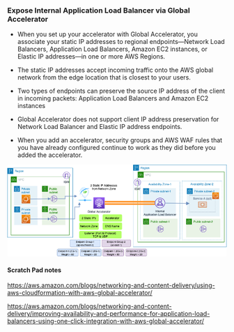 ### Expose Internal Application Load Balancer via Global Accelerator

- When you set up your accelerator with Global Accelerator, you associate your static IP addresses to regional endpoints—Network Load Balancers, Application Load Balancers, Amazon EC2 instances, or Elastic IP addresses—in one or more AWS Regions. 

- The static IP addresses accept incoming traffic onto the AWS global network from the edge location that is closest to your users.

- Two types of endpoints can preserve the source IP address of the client in incoming packets: Application Load Balancers and Amazon EC2 instances

- Global Accelerator does not support client IP address preservation for Network Load Balancer and Elastic IP address endpoints.

- When you add an accelerator, security groups and AWS WAF rules that you have already configured continue to work as they did before you added the accelerator.

![](./images/nlb-alb-integration-Global-Accelerator.png)


#### Scratch Pad notes

https://aws.amazon.com/blogs/networking-and-content-delivery/using-aws-cloudformation-with-aws-global-accelerator/


https://aws.amazon.com/blogs/networking-and-content-delivery/improving-availability-and-performance-for-application-load-balancers-using-one-click-integration-with-aws-global-accelerator/


